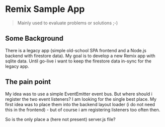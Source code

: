 # Remix Sample App

> Mainly used to evaluate problems or solutions ;-)

## Some Background

There is a legacy app (simple old-school SPA frontend and a Node.js backend with firestore data).
My goal is to develop a new Remix app with sqlite data. Until go-live i want to keep the
firestore data in-sync for the legacy app.

## The pain point

My idea was to use a simple EventEmitter event bus. But where should i register the two event
listeners? I am looking for the single best place. My first idea was to place them into the
backend layout loader (i do not need this in the frontend) - but of course i am registering listeners too
often then.

So is the only place a (here not present) server.js file?
